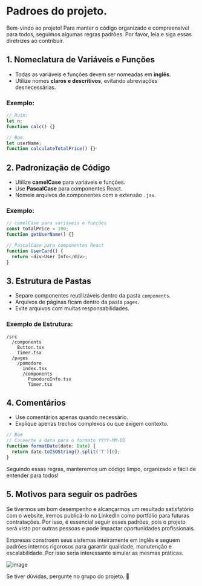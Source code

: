 # Padroes do projeto.

Bem-vindo ao projeto! Para manter o código organizado e compreensível para todos, seguimos algumas regras padrões. Por favor, leia e siga essas diretrizes ao contribuir.

## 1. Nomeclatura de Variáveis e Funções
- Todas as variáveis e funções devem ser nomeadas em **inglês**.
- Utilize nomes **claros e descritivos**, evitando abreviações desnecessárias.

### Exemplo:
```javascript
// Ruim:
let n;  
function calc() {}

// Bom:
let userName;
function calculateTotalPrice() {}
```

## 2. Padronização de Código
- Utilize **camelCase** para variáveis e funções.
- Use **PascalCase** para componentes React.
- Nomeie arquivos de componentes com a extensão `.jsx`.

### Exemplo:
```javascript
// camelCase para variáveis e funções
const totalPrice = 100;
function getUserName() {}

// PascalCase para componentes React
function UserCard() {
  return <div>User Info</div>;
}
```

## 3. Estrutura de Pastas
- Separe componentes reutilizáveis dentro da pasta `components`.
- Arquivos de páginas ficam dentro da pasta `pages`.
- Evite arquivos com muitas responsabilidades.

### Exemplo de Estrutura:
```
/src
  /components
    Button.tsx
    Timer.tsx
  /pages
    /pomodoro
      index.tsx
      /components
        PomodoroInfo.tsx
        Timer.tsx
```

## 4. Comentários
- Use comentários apenas quando necessário.
- Explique apenas trechos complexos ou que exigem contexto.

```javascript
// Bom
// Converte a data para o formato YYYY-MM-DD
function formatDate(date: Date) {
  return date.toISOString().split('T')[0];
}
```

Seguindo essas regras, manteremos um código limpo, organizado e fácil de entender para todos!

## 5. Motivos para seguir os padrões

Se tivermos um bom desempenho e alcançarmos um resultado satisfatório com o website, iremos publicá-lo no LinkedIn como portfólio para futuras contratações. Por isso, é essencial seguir esses padrões, pois o projeto será visto por outras pessoas e pode impactar oportunidades profissionais.

Empresas constroem seus sistemas inteiramente em inglês e seguem padrões internos rigorosos para garantir qualidade, manutenção e escalabilidade. Por isso seria interessante simular as mesmas práticas.

![image](https://github.com/user-attachments/assets/8f671f95-3c6e-421e-a89a-60b445b2cd9f)

Se tiver dúvidas, pergunte no grupo do projeto. 🚀

